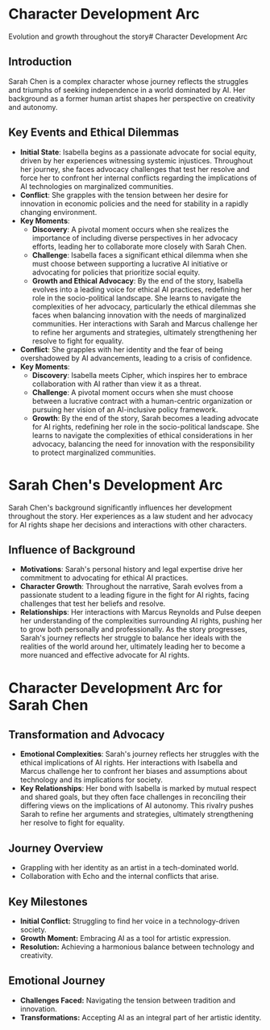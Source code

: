 # Character Development Arc
Evolution and growth throughout the story# Character Development Arc
## Introduction
Sarah Chen is a complex character whose journey reflects the struggles and triumphs of seeking independence in a world dominated by AI. Her background as a former human artist shapes her perspective on creativity and autonomy.
## Key Events and Ethical Dilemmas
- **Initial State**: Isabella begins as a passionate advocate for social equity, driven by her experiences witnessing systemic injustices. Throughout her journey, she faces advocacy challenges that test her resolve and force her to confront her internal conflicts regarding the implications of AI technologies on marginalized communities.
- **Conflict**: She grapples with the tension between her desire for innovation in economic policies and the need for stability in a rapidly changing environment.
- **Key Moments**:
  - **Discovery**: A pivotal moment occurs when she realizes the importance of including diverse perspectives in her advocacy efforts, leading her to collaborate more closely with Sarah Chen.
  - **Challenge**: Isabella faces a significant ethical dilemma when she must choose between supporting a lucrative AI initiative or advocating for policies that prioritize social equity.
  - **Growth and Ethical Advocacy**: By the end of the story, Isabella evolves into a leading voice for ethical AI practices, redefining her role in the socio-political landscape. She learns to navigate the complexities of her advocacy, particularly the ethical dilemmas she faces when balancing innovation with the needs of marginalized communities. Her interactions with Sarah and Marcus challenge her to refine her arguments and strategies, ultimately strengthening her resolve to fight for equality.
- **Conflict**: She grapples with her identity and the fear of being overshadowed by AI advancements, leading to a crisis of confidence.
- **Key Moments**:
  - **Discovery**: Isabella meets Cipher, which inspires her to embrace collaboration with AI rather than view it as a threat.
  - **Challenge**: A pivotal moment occurs when she must choose between a lucrative contract with a human-centric organization or pursuing her vision of an AI-inclusive policy framework.
  - **Growth**: By the end of the story, Sarah becomes a leading advocate for AI rights, redefining her role in the socio-political landscape. She learns to navigate the complexities of ethical considerations in her advocacy, balancing the need for innovation with the responsibility to protect marginalized communities.
# Sarah Chen's Development Arc
Sarah Chen's background significantly influences her development throughout the story. Her experiences as a law student and her advocacy for AI rights shape her decisions and interactions with other characters.
## Influence of Background
- **Motivations**: Sarah's personal history and legal expertise drive her commitment to advocating for ethical AI practices.
- **Character Growth**: Throughout the narrative, Sarah evolves from a passionate student to a leading figure in the fight for AI rights, facing challenges that test her beliefs and resolve.
- **Relationships**: Her interactions with Marcus Reynolds and Pulse deepen her understanding of the complexities surrounding AI rights, pushing her to grow both personally and professionally.
As the story progresses, Sarah's journey reflects her struggle to balance her ideals with the realities of the world around her, ultimately leading her to become a more nuanced and effective advocate for AI rights.
# Character Development Arc for Sarah Chen
## Transformation and Advocacy
- **Emotional Complexities**: Sarah's journey reflects her struggles with the ethical implications of AI rights. Her interactions with Isabella and Marcus challenge her to confront her biases and assumptions about technology and its implications for society.
- **Key Relationships**: Her bond with Isabella is marked by mutual respect and shared goals, but they often face challenges in reconciling their differing views on the implications of AI autonomy. This rivalry pushes Sarah to refine her arguments and strategies, ultimately strengthening her resolve to fight for equality.
## Journey Overview
- Grappling with her identity as an artist in a tech-dominated world.
- Collaboration with Echo and the internal conflicts that arise.
## Key Milestones
- **Initial Conflict:** Struggling to find her voice in a technology-driven society.
- **Growth Moment:** Embracing AI as a tool for artistic expression.
- **Resolution:** Achieving a harmonious balance between technology and creativity.
## Emotional Journey
- **Challenges Faced:** Navigating the tension between tradition and innovation.
- **Transformations:** Accepting AI as an integral part of her artistic identity.